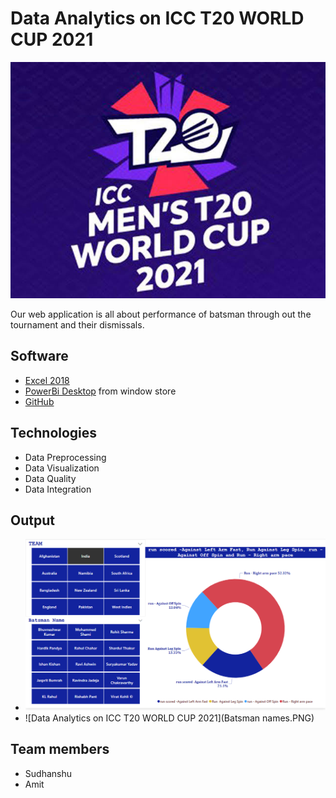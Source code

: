 # Data Analytics on ICC T20 WORLD CUP 2021
![Data Analytics on ICC T20 WORLD CUP 2021](LOGO.JPEG)

Our web application is all about performance of batsman through out the tournament and their dismissals.

## Software
-   [Excel 2018](https://www.microsoft.com/en-in/microsoft-365/excel)
-   [PowerBi Desktop](https://powerbi.microsoft.com/en-us/) from window store
-   [GitHub](https://github.com/)

## Technologies
-   Data Preprocessing
-   Data Visualization
-   Data Quality
-   Data Integration

## Output
-   ![Data Analytics on ICC T20 WORLD CUP 2021](TEAM.PNG)
-   ![Data Analytics on ICC T20 WORLD CUP 2021](Batsman names.PNG)

## Team members
-   Sudhanshu
-   Amit
